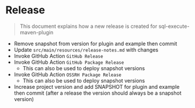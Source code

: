 # Release

> This document explains how a new release is created for sql-execute-maven-plugin

* Remove snapshot from version for plugin and example then commit
* Update `src/main/resources/release-notes.md` with changes
* Invoke GitHub Action `GitHub Release`
* Invoke GitHub Action `GitHub Package Release`
  * This can also be used to deploy snapshot versions
* Invoke GitHub Action `OSSRH Package Release`
  * This can also be used to deploy snapshot versions
* Increase project version and add SNAPSHOT for plugin and example then commit (after a release the version should always be a snapshot version)
